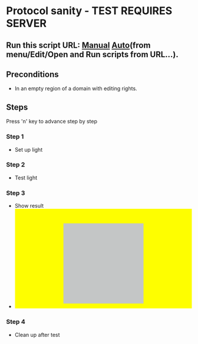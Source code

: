 # Protocol sanity - TEST REQUIRES SERVER
## Run this script URL: [Manual](./test.js?raw=true)   [Auto](./testAuto.js?raw=true)(from menu/Edit/Open and Run scripts from URL...).

## Preconditions
- In an empty region of a domain with editing rights.

## Steps
Press 'n' key to advance step by step

### Step 1
- Set up light
### Step 2
- Test light
### Step 3
- Show result
- ![](./ExpectedImage_00000.png)
### Step 4
- Clean up after test
